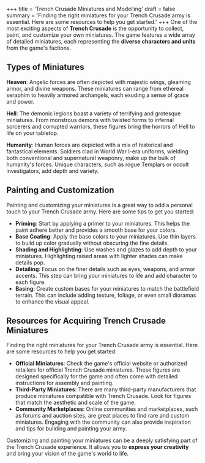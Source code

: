 +++
title = 'Trench Crusade Miniatures and Modelling'
draft = false
summary = 'Finding the right miniatures for your Trench Crusade army is essential. Here are some resources to help you get started.'
+++
One of the most exciting aspects of **Trench Crusade** is the opportunity to collect, paint, and customize your own miniatures. The game features a wide array of detailed miniatures, each representing the **diverse characters and units** from the game's factions. 

## Types of Miniatures 

**Heaven**: Angelic forces are often depicted with majestic wings, gleaming armor, and divine weapons. These miniatures can range from ethereal seraphim to heavily armored archangels, each exuding a sense of grace and power. 

**Hell**: The demonic legions boast a variety of terrifying and grotesque miniatures. From monstrous demons with twisted forms to infernal sorcerers and corrupted warriors, these figures bring the horrors of Hell to life on your tabletop. 

**Humanity**: Human forces are depicted with a mix of historical and fantastical elements. Soldiers clad in World War I-era uniforms, wielding both conventional and supernatural weaponry, make up the bulk of humanity's forces. Unique characters, such as rogue Templars or occult investigators, add depth and variety. 

## Painting and Customization 

Painting and customizing your miniatures is a great way to add a personal touch to your Trench Crusade army. Here are some tips to get you started: 
- **Priming**: Start by applying a primer to your miniatures. This helps the paint adhere better and provides a smooth base for your colors. 
- **Base Coating**: Apply the base colors to your miniatures. Use thin layers to build up color gradually without obscuring the fine details. 
- **Shading and Highlighting**: Use washes and glazes to add depth to your miniatures. Highlighting raised areas with lighter shades can make details pop. 
- **Detailing**: Focus on the finer details such as eyes, weapons, and armor accents. This step can bring your miniatures to life and add character to each figure. 
- **Basing**: Create custom bases for your miniatures to match the battlefield terrain. This can include adding texture, foliage, or even small dioramas to enhance the visual appeal. 

## Resources for Acquiring Trench Crusade Miniatures 

Finding the right miniatures for your Trench Crusade army is essential. Here are some resources to help you get started: 
- **Official Miniatures**: Check the game's official website or authorized retailers for official Trench Crusade miniatures. These figures are designed specifically for the game and often come with detailed instructions for assembly and painting. 
- **Third-Party Miniatures**: There are many third-party manufacturers that produce miniatures compatible with Trench Crusade. Look for figures that match the aesthetic and scale of the game. 
- **Community Marketplaces**: Online communities and marketplaces, such as forums and auction sites, are great places to find rare and custom miniatures. Engaging with the community can also provide inspiration and tips for building and painting your army. 

Customizing and painting your miniatures can be a deeply satisfying part of the Trench Crusade experience. It allows you to **express your creativity** and bring your vision of the game's world to life. 